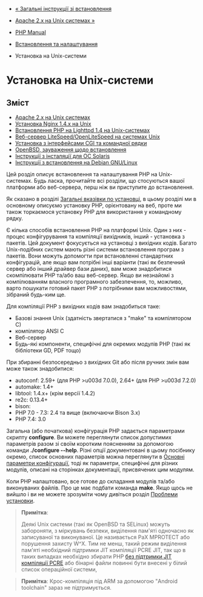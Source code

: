 - [« Загальні інструкції зі встановлення](install.general.md)
- [Apache 2.x на Unix системах »](install.unix.apache2.md)

- [PHP Manual](index.md)
- [Встановлення та налаштування](install.md)
- Установка на Unix-системи

# Установка на Unix-системи

## Зміст

- [Apache 2.x на Unix системах](install.unix.apache2.md)
- [Установка Nginx 1.4.x на Unix](install.unix.nginx.md)
- [Встановлення PHP на Lighttpd 1.4 на
Unix-системах](install.unix.lighttpd-14.md)
- [Веб-сервер LiteSpeed/OpenLiteSpeed на системах
Unix](install.unix.litespeed.md)
- [Установка з інтерфейсами CGI та командної
рядки](install.unix.commandline.md)
- [OpenBSD, зауваження щодо встановлення](install.unix.openbsd.md)
- [Інструкції з інсталяції для ОС
Solaris](install.unix.solaris.md)
- [Інструкції з встановлення на Debian
GNU/Linux](install.unix.debian.md)

Цей розділ описує встановлення та налаштування PHP на Unix-системах.
Будь ласка, прочитайте всі розділи, що стосуються вашої платформи або
веб-сервера, перш ніж ви приступите до встановлення.

Як сказано в розділі [Загальні вказівки по
установці](install.general.md), в цьому розділі ми в основному описуємо
установку PHP, орієнтовану на веб, проте ми також торкаємося
установку PHP для використання у командному рядку.

Є кілька способів встановлення PHP на платформі Unix. Один з них -
процес конфігурування та компіляції вихідників, інший - установка з
пакетів. Цей документ фокусується на установці з вихідних кодів.
Багато Unix-подібних систем мають різні системи встановлення програм з
пакетів. Вони можуть допомогти при встановленні стандартних конфігурацій, але
якщо вам потрібні інші варіанти (такі як безпечний сервер або
інший драйвер бази даних), вам може знадобитися скомпілювати PHP
та/або ваш веб-сервер. Якщо ви незнайомі з компілюванням власного
програмного забезпечення, то, можливо, варто пошукати готовий пакет
PHP з потрібними вам можливостями, зібраний будь-ким ще.

Для компіляції PHP з вихідних кодів вам знадобиться таке:

- Базові знання Unix (здатність звертатися з "make" та
компілятором C)
- компілятор ANSI C
- Веб-сервер
- Будь-які компоненти, специфічні для окремих модулів PHP (такі як
бібліотеки GD, PDF тощо)

При збиранні безпосередньо з вихідних Git або після ручних змін
вам може також знадобитися:

- autoconf: 2.59+ (для PHP \>u003d 7.0.0), 2.64+ (для PHP \>u003d 7.2.0)
- automake: 1.4+
- libtool: 1.4.x+ (крім версії 1.4.2)
- re2c: 0.13.4+
- bison:
- PHP 7.0 - 7.3: 2.4 та вище (включаючи Bison 3.x)
- PHP 7.4: 3.0

Загальна (або початкова) конфігурація PHP задається параметрами скрипту
**configure**. Ви можете переглянути список допустимих параметрів разом
зі своїм коротким поясненням за допомогою команди **./configure --help**.
Різні опції документовані в цьому посібнику окремо, список
основних параметрів можна переглянути в [Основні параметри
конфігурації](configure.about.md), тоді як параметри, специфічні
для різних модулів, описані на сторінках документації, присвячених
цим модулям.

Коли PHP налаштовано, все готове до складання модулів та/або виконуваних
файлів. Про це має подбати команда **make**. Якщо щось не
вийшло і ви не можете зрозуміти чому дивіться розділ [Проблеми
установки](install.problems.md).

> **Примітка**:
>
> Деякі Unix системи (такі як OpenBSD та SELinux) можуть забороняти,
> з міркувань безпеки, виділення пам'яті одночасно як
> записуваної та виконуваної. Це називається PaX MPROTECT або порушення
> захисту W^X. Тим не менш, такий режим виділення пам'яті необхідний
> підтримки JIT компіляції PCRE JIT, так що в таких випадках необхідно
> збирати PHP [без підтримки JIT компіляції
> PCRE](pcre.installation.md) або бінарні файли повинні бути внесені
> у білий список операційної системи,

> **Примітка**: Крос-компіляція під ARM за допомогою "Android toolchain"
> зараз не підтримується.
